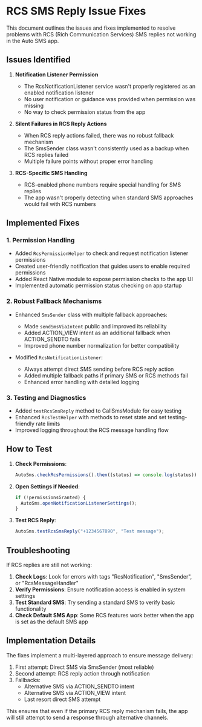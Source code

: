 # RCS SMS Reply Issue Fixes

This document outlines the issues and fixes implemented to resolve problems with RCS (Rich Communication Services) SMS replies not working in the Auto SMS app.

## Issues Identified

1. **Notification Listener Permission**

   - The RcsNotificationListener service wasn't properly registered as an enabled notification listener
   - No user notification or guidance was provided when permission was missing
   - No way to check permission status from the app

2. **Silent Failures in RCS Reply Actions**

   - When RCS reply actions failed, there was no robust fallback mechanism
   - The SmsSender class wasn't consistently used as a backup when RCS replies failed
   - Multiple failure points without proper error handling

3. **RCS-Specific SMS Handling**
   - RCS-enabled phone numbers require special handling for SMS replies
   - The app wasn't properly detecting when standard SMS approaches would fail with RCS numbers

## Implemented Fixes

### 1. Permission Handling

- Added `RcsPermissionHelper` to check and request notification listener permissions
- Created user-friendly notification that guides users to enable required permissions
- Added React Native module to expose permission checks to the app UI
- Implemented automatic permission status checking on app startup

### 2. Robust Fallback Mechanisms

- Enhanced `SmsSender` class with multiple fallback approaches:

  - Made `sendSmsViaIntent` public and improved its reliability
  - Added ACTION_VIEW intent as an additional fallback when ACTION_SENDTO fails
  - Improved phone number normalization for better compatibility

- Modified `RcsNotificationListener`:
  - Always attempt direct SMS sending before RCS reply action
  - Added multiple fallback paths if primary SMS or RCS methods fail
  - Enhanced error handling with detailed logging

### 3. Testing and Diagnostics

- Added `testRcsSmsReply` method to CallSmsModule for easy testing
- Enhanced `RcsTestHelper` with methods to reset state and set testing-friendly rate limits
- Improved logging throughout the RCS message handling flow

## How to Test

1. **Check Permissions**:

   ```javascript
   AutoSms.checkRcsPermissions().then((status) => console.log(status));
   ```

2. **Open Settings if Needed**:

   ```javascript
   if (!permissionsGranted) {
     AutoSms.openNotificationListenerSettings();
   }
   ```

3. **Test RCS Reply**:
   ```javascript
   AutoSms.testRcsSmsReply("+1234567890", "Test message");
   ```

## Troubleshooting

If RCS replies are still not working:

1. **Check Logs**: Look for errors with tags "RcsNotification", "SmsSender", or "RcsMessageHandler"
2. **Verify Permissions**: Ensure notification access is enabled in system settings
3. **Test Standard SMS**: Try sending a standard SMS to verify basic functionality
4. **Check Default SMS App**: Some RCS features work better when the app is set as the default SMS app

## Implementation Details

The fixes implement a multi-layered approach to ensure message delivery:

1. First attempt: Direct SMS via SmsSender (most reliable)
2. Second attempt: RCS reply action through notification
3. Fallbacks:
   - Alternative SMS via ACTION_SENDTO intent
   - Alternative SMS via ACTION_VIEW intent
   - Last resort direct SMS attempt

This ensures that even if the primary RCS reply mechanism fails, the app will still attempt to send a response through alternative channels.
